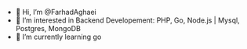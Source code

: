 - 👋 Hi, I’m @FarhadAghaei
- 👀 I’m interested in Backend Developement: PHP, Go, Node.js | Mysql, Postgres, MongoDB
- 🌱 I’m currently learning go

<!---
FarhadAghaei/FarhadAghaei is a ✨ special ✨ repository because its `README.md` (this file) appears on your GitHub profile.
You can click the Preview link to take a look at your changes.
--->
